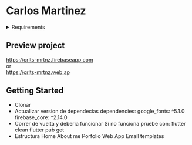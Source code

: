 #  Carlos Martinez
<details>
<summary>Requirements</summary>
| Rank | Languages | Version                      | Dependencia |
|------|-----------| ---------------------------- |--------|
|     1| Flutter   | 3.12.0-13.0.pre.37           | N/N | 
|     2| Dart      | 3.1.0 (build 3.1.0-262.0.dev)| N/N | 
|     3| Homebrew  | 4.0.26                       | N/N |  
|     4| N/N       | ^2.14.0                      | firebase_core |
|     5| N/N       | ^5.1.0                       | google_fonts |
</details>

## Preview project 
https://crlts-mrtnz.firebaseapp.com </br>
or </br>
https://crlts-mrtnz.web.ap  </br>

## Getting Started

- Clonar
- Actualizar version de dependecias
    dependencies:
        google_fonts: ^5.1.0
        firebase_core: ^2.14.0
- Correr de vuelta y deberia funcionar
    Si no funciona pruebe con:
        flutter clean
        flutter pub get
- Estructura
    Home
    About me
    Porfolio
        Web
        App
        Email templates
